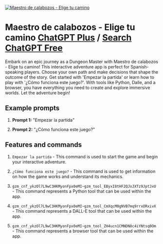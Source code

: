 
[![Maestro de calabozos - Elige tu camino](https://files.oaiusercontent.com/file-ks97Sd07T8kJ24m6rroBxlA5?se=2123-10-16T10%3A47%3A03Z&sp=r&sv=2021-08-06&sr=b&rscc=max-age%3D31536000%2C%20immutable&rscd=attachment%3B%20filename%3D9ccb4d10-57f1-412d-a92a-64220fc7e3ff.png&sig=28Z%2Bs50MgL0ONywHKW0yTY%2Bpi/sOhPs/456IKbGxJtY%3D)](https://chat.openai.com/g/g-lYpnoNwAH-maestro-de-calabozos-elige-tu-camino)

# Maestro de calabozos - Elige tu camino [ChatGPT Plus](https://chat.openai.com/g/g-lYpnoNwAH-maestro-de-calabozos-elige-tu-camino) / [Search ChatGPT Free](https://gptcall.net/index.html#/?search=Maestro%20de%20calabozos%20-%20Elige%20tu%20camino)

Embark on an epic journey as a Dungeon Master with Maestro de calabozos - Elige tu camino! This interactive adventure app is perfect for Spanish-speaking players. Choose your own path and make decisions that shape the outcome of the story. Get started with 'Empezar la partida' or learn how to play with '¿Cómo funciona este juego?'. With tools like Python, Dalle, and a browser, you have everything you need to create and explore immersive worlds. Let the adventure begin!

## Example prompts

1. **Prompt 1:** "Empezar la partida"

2. **Prompt 2:** "¿Cómo funciona este juego?"


## Features and commands

1. `Empezar la partida` - This command is used to start the game and begin your interactive adventure.

2. `¿Cómo funciona este juego?` - This command is used to get information on how the game works and understand its mechanics.

3. `gzm_cnf_ykzOl7L9wC3HKMyonFpx0eMI~gzm_tool_EByxI8tHF2QJoJXTz9JptJxU` - This command represents a Python tool that can be used within the app.

4. `gzm_cnf_ykzOl7L9wC3HKMyonFpx0eMI~gzm_tool_CmXqcM0gNVB7mq9rrxORxivX` - This command represents a DALL-E tool that can be used within the app.

5. `gzm_cnf_ykzOl7L9wC3HKMyonFpx0eMI~gzm_tool_ZH4ucn1CMNDN8c4iYNtsq0Om` - This command represents a browser tool that can be used within the app.


